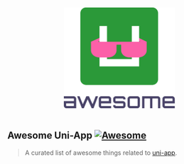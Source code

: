 <p align="center">
  <br>
  <img width="250" src="assets/logo.svg" alt="Awesome Uni-App">
  <br>
  <br>
</p>

## Awesome Uni-App [![Awesome](https://cdn.rawgit.com/sindresorhus/awesome/d7305f38d29fed78fa85652e3a63e154dd8e8829/media/badge.svg)](https://github.com/sindresorhus/awesome)

> A curated list of awesome things related to [uni-app](https://github.com/dcloudio/uni-app).

